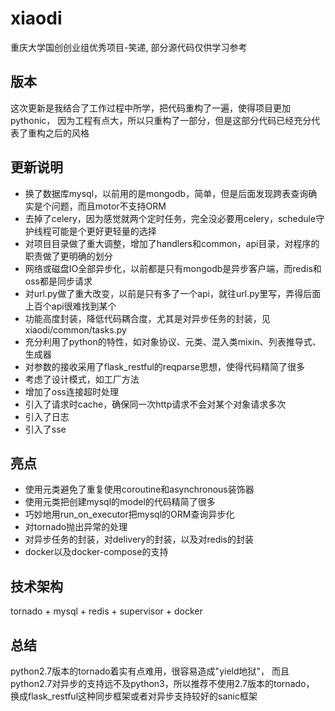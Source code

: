 # xiaodi
重庆大学国创创业组优秀项目-笑递, 部分源代码仅供学习参考

## 版本
这次更新是我结合了工作过程中所学，把代码重构了一遍，使得项目更加pythonic，
因为工程有点大，所以只重构了一部分，但是这部分代码已经充分代表了重构之后的风格

## 更新说明
* 换了数据库mysql，以前用的是mongodb，简单，但是后面发现跨表查询确实是个问题，而且motor不支持ORM
* 去掉了celery，因为感觉就两个定时任务，完全没必要用celery，schedule守护线程可能是个更好更轻量的选择
* 对项目目录做了重大调整，增加了handlers和common，api目录，对程序的职责做了更明确的划分
* 网络或磁盘IO全部异步化，以前都是只有mongodb是异步客户端，而redis和oss都是同步请求
* 对url.py做了重大改变，以前是只有多了一个api，就往url.py里写，弄得后面上百个api很难找到某个
* 功能高度封装，降低代码耦合度，尤其是对异步任务的封装，见xiaodi/common/tasks.py
* 充分利用了python的特性，如对象协议、元类、混入类mixin、列表推导式、生成器
* 对参数的接收采用了flask_restful的reqparse思想，使得代码精简了很多
* 考虑了设计模式，如工厂方法
* 增加了oss连接超时处理
* 引入了请求时cache，确保同一次http请求不会对某个对象请求多次
* 引入了日志
* 引入了sse

## 亮点
* 使用元类避免了重复使用coroutine和asynchronous装饰器
* 使用元类把创建mysql的model的代码精简了很多
* 巧妙地用run_on_executor把mysql的ORM查询异步化
* 对tornado抛出异常的处理
* 对异步任务的封装，对delivery的封装，以及对redis的封装
* docker以及docker-compose的支持

## 技术架构
tornado + mysql + redis + supervisor + docker

## 总结
python2.7版本的tornado着实有点难用，很容易造成"yield地狱"，
而且python2.7对异步的支持远不及python3，所以推荐不使用2.7版本的tornado，
换成flask_restful这种同步框架或者对异步支持较好的sanic框架
